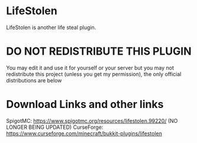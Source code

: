 # LifeStolen

LifeStolen is another life steal plugin.

# DO NOT REDISTRIBUTE THIS PLUGIN

You may edit it and use it for yourself or your server but you may not redistribute this project (unless you get my permission), the only official distributions are below


# Download Links and other links

SpigotMC: https://www.spigotmc.org/resources/lifestolen.99220/ (NO LONGER BEING UPDATED)
CurseForge: https://www.curseforge.com/minecraft/bukkit-plugins/lifestolen
